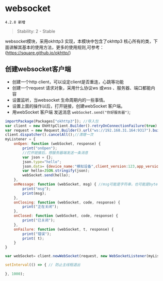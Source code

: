 # websocket
` 4.2.8 新增 `
> Stability: 2 - Stable

websocket模块，采用okhttp3 实现，本模块中包含了okhttp3 核心所有的类，下面讲解其基本的使用方法，更多的使用规则,可参考：(https://square.github.io/okhttp/)

## 创建websocket客户端
+ 创建一个http client，可以设定client是否重连，心跳等功能
+ 创建一个request 请求对象，采用什么协议ws 或wss 、服务器、端口都能内容
+ 设置监听，当websocket 生命周期内的一些事情。 
+ 设置上面的操作以后，打开链接，创建webSocket 客户端。
+ 用webSocket 客户端 发送消息 `webSocket.send("你好服务器")`;

``` js
importPackage(Packages["okhttp3"]); //导入包
var client = new OkHttpClient.Builder().retryOnConnectionFailure(true).build();
var request = new Request.Builder().url("ws://192.168.31.164:9317").build(); //vscode  插件的ip地址，
client.dispatcher().cancelAll();//清理一次
myListener = {
    onOpen: function (webSocket, response) {
        print("onOpen");
		//打开链接后，想服务器端发送一条消息
        var json = {};
        json.type="hello";
        json.data= {device_name:"模拟设备",client_version:123,app_version:123,app_version_code:"233"};
        var hello=JSON.stringify(json);
        webSocket.send(hello);
    },
    onMessage: function (webSocket, msg) { //msg可能是字符串，也可能是byte数组，取决于服务器送的内容
        print("msg");
        print(msg);
    },
    onClosing: function (webSocket, code, response) {
        print("正在关闭");
    },
    onClosed: function (webSocket, code, response) {
        print("已关闭");
    },
    onFailure: function (webSocket, t, response) {
        print("错误");
        print( t);
    }
}

var webSocket= client.newWebSocket(request, new WebSocketListener(myListener)); //创建链接

setInterval(() => { // 防止主线程退出
    
}, 1000);



```